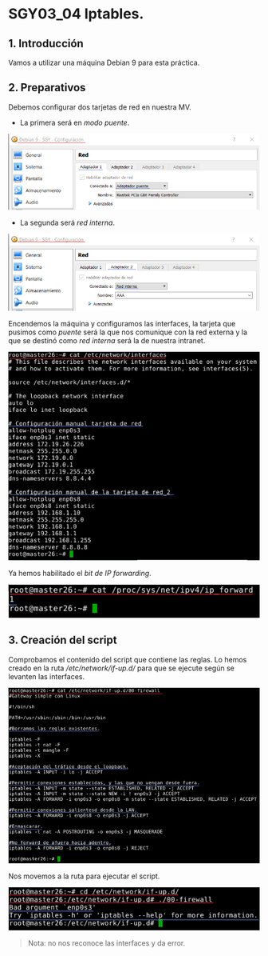 # SGY03_04 Iptables.

## 1. Introducción
Vamos a utilizar una máquina Debian 9 para esta práctica.

## 2. Preparativos
Debemos configurar dos tarjetas de red en nuestra MV.
* La primera será en *modo puente*.

![img](img/1.png)

* La segunda será *red interna*.

![img](img/2.png)

Encendemos la máquina y configuramos las interfaces, la tarjeta que pusimos como *puente* será la que nos comunique con la red externa y la que se destinó como *red interna* será la de nuestra intranet.

![img](img/3.png)

Ya hemos habilitado el *bit de IP forwarding*.

![img](img/4.png)

## 3. Creación del script

Comprobamos el contenido del script que contiene las reglas. Lo hemos creado en la ruta */etc/network/if-up.d/* para que se ejecute según se levanten las interfaces.

![img](img/5.png)

Nos movemos a la ruta para ejecutar el script.

![img](img/6.png)

>Nota: no nos reconoce las interfaces y da error.
